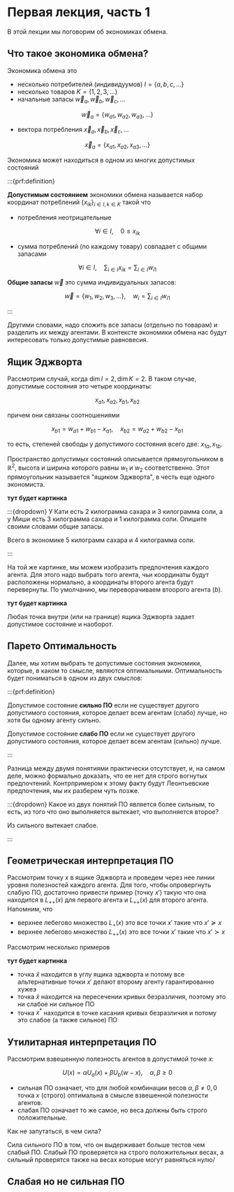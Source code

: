 # Первая лекция, часть 1

В этой лекции мы поговорим об экономиках обмена.

## Что такое экономика обмена?
Экономика обмена это
- несколько потребителей (индивидуумов) $I = \{ a,b,c, \ldots\}$
- несколько товаров $K = \{1, 2, 3, \ldots\}$
- начальные запасы $\vec w_{a}, \vec w_{b}, \vec w_{c}, \ldots$

$$ \vec w_{a} = \{ w_{a1}, w_{a2}, w_{a3}, \ldots\}$$

- вектора потребления $\vec x_{a}, \vec x_{b}, \vec x_{c}, \ldots$

$$ \vec x_{a} = \{ x_{a1}, x_{a2}, x_{a3}, \ldots\}$$

Экономика может находиться в одном из многих допустимых состояний

:::{prf:definition}

**Допустимым состоянием** экономики обмена называется набор координат потреблений $\{x_{ik}\}_{i \in I, k \in K}$ такой что 
- потребления неотрицательные

$$\forall i \in I, \quad 0 \leqslant x_{ik}$$

- сумма потреблений (по каждому товару) совпадает с общими запасами

$$\forall i \in I, \quad \sum_{i \in I} x_{ik} = \sum_{i \in I} w_{i1}$$

**Общие запасы** $\vec w$ это сумма индивидуальных запасов:

$$ \vec w = \{ w_1, w_2, w_3, \ldots\}, \quad w_i = \sum_{i \in I} w_{i1}$$

:::

Другими словами, надо сложить все запасы (отдельно по товарам) и разделить их между агентами. В контексте экономики обмена нас будут интересовать только допустимые равновесия.

## Ящик Эджворта

Рассмотрим случай, когда $\dim I = 2, \dim K = 2$. В таком случае, допустимые состояния это четыре координаты:

$$ x_{a1}, x_{a2}, x_{b1}, x_{b2}$$

причем они связаны соотношениями

$$ x_{b1} = w_{a1} + w_{b1} - x_{a1}, \quad x_{b2} = w_{a2} + w_{b2} - x_{b1}$$

то есть, степеней свободы у допустимого состояния всего две: $x_{1a}, x_{1b}$.

Пространство допустимых состояний описывается прямоугольником в $\mathbb{R}^2$, высота и ширина которого равны $w_1$ и $w_2$ соответственно. Этот прямоугольник называется "ящиком Эджворта", в честь еще одного экономиста.

**тут будет картинка**

:::{dropdown} У Кати есть 2 килограмма сахара и 3 килограмма соли, а у Миши есть 3 килограмма сахара и 1 килограмма соли. Опишите своими словами общие запасы.

Всего в экономике 5 килограмм сахара и 4 килограмма соли.

:::

На той же картинке, мы можем изобразить предпочтения каждого агента. Для этого надо выбрать того агента, чьи координаты будут расположены нормально, а координаты второго агента будут перевернуты. По умолчанию, мы переворачиваем втоорого агента ($b$).

**тут будет картинка**

Любая точка внутри (или на границе) ящика Эджворта задает допустимое состояние и наоборот.

## Парето Оптимальность

Далее, мы хотим выбрать те допустимые состояния экономики, которые, в каком то смысле, являются оптимальными. Оптимальность будет пониматься в одном из двух смыслов:

:::{prf:definition}

Допустимое состояние **сильно ПО** если не существует другого допустимого состояния, которое делает всем агентам (слабо) лучше, но хотя бы одному агенту сильно.

Допустимое состояние **слабо ПО** если не существует другого допустимого состояния, которое делает всем агентам (сильно) лучше.

:::

Разница между двумя понятиями практически отсутствует, и, на самом деле, можно формально доказать, что ее нет для строго вогнутых предпочтений. Контрпримером к этому факту будут Леонтьевские предпочтения, мы их разберем чуть позже.

:::{dropdown} Какое из двух понятий ПО является более сильным, то есть, из того что оно выполняется вытекает, что выполняется второе?

Из сильного вытекает слабое.

:::

## Геометрическая интерпретация ПО

Рассмотрим точку $x$ в ящике Эджворта и проведем через нее линии уровня полезностей каждого агента. Для того, чтобы опровергнуть слабую ПО, достаточно привести пример (точку $x'$) такую что она находится в $L_{++}(x)$ для первого агента и $L_{++}(x)$ для второго агента. Напомним, что

- верхнее лебегово множество $L_{+}(x)$ это все точки $x'$ такие что $x' \succcurlyeq x$ 
- верхнее лебегово множество $L_{++}(x)$ это все точки $x'$ такие что $x' \succ x$ 

Рассмотрим несколько примеров

**тут будет картинка**

- точка $\hat x$ находится в углу ящика эджворта и потому все альтернативные точки $x'$ делают второму агенту гарантированно хужеэ
- точка $\tilde x$ находится на пересечении кривых безразличия, поэтому это ни слабое ни сильное ПО
- точка $x^{\ast}$ находится в точке касания кривых безразличия и потому это слабое (а также сильное) ПО

## Утилитарная интерпретация ПО

Рассмотрим взвешенную полезность агентов в допустимой точке $х$:

$$ U(x) = \alpha U_a(x) + \beta U_b(w-x), \quad \alpha, \beta \geqslant 0$$

- сильная ПО означает, что для любой комбинации весов $\alpha, \beta \neq 0,0$ точка $x$ (строго) оптимальна в смысле взвешенной полезности агентов.
- слабая ПО означает то же самое, но веса должны быть строго положительные.

Как не запутаться, в чем сила?

Сила сильного ПО в том, что он выдерживает больше тестов чем слабый ПО. Слабый ПО проверяется на строго положительных весах, а сильный проверятся также на весах которые могут равняться нулю/

## Слабая но не сильная ПО